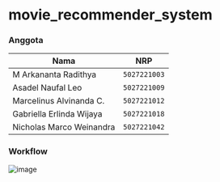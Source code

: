 # movie_recommender_system

### Anggota
| Nama                            | NRP          |
| ------------------------------- | ------------ |
| M Arkananta Radithya            | `5027221003` |
| Asadel Naufal Leo               | `5027221009` |
| Marcelinus Alvinanda C.         | `5027221012` |
| Gabriella Erlinda Wijaya        | `5027221018` |
| Nicholas Marco Weinandra        | `5027221042` |


### Workflow
![image](https://github.com/user-attachments/assets/5fd14930-336b-474e-8698-10b0d4b4956b)

